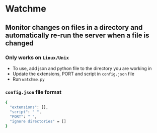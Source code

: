 # Watchme

## Monitor changes on files in a directory and automatically re-run the server when a file is changed

### Only works on `Linux/Unix`

- To use, add json and python file to the directory you are working in
- Update the extensions, PORT and script in `config.json` file
- Run `watchme.py`

### `config.json` file format

```bash
{
  "extensions": [],
  "script": " ",
  "PORT": " ",
  "ignore directories" = []
}
```
